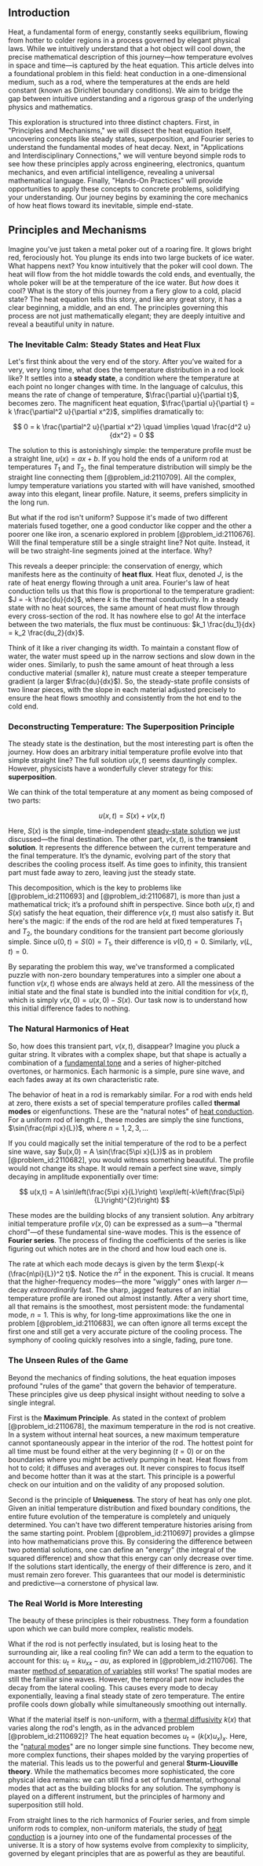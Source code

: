 ## Introduction
Heat, a fundamental form of energy, constantly seeks equilibrium, flowing from hotter to colder regions in a process governed by elegant physical laws. While we intuitively understand that a hot object will cool down, the precise mathematical description of this journey—how temperature evolves in space and time—is captured by the heat equation. This article delves into a foundational problem in this field: heat conduction in a one-dimensional medium, such as a rod, where the temperatures at the ends are held constant (known as Dirichlet boundary conditions). We aim to bridge the gap between intuitive understanding and a rigorous grasp of the underlying physics and mathematics.

This exploration is structured into three distinct chapters. First, in "Principles and Mechanisms," we will dissect the heat equation itself, uncovering concepts like steady states, superposition, and Fourier series to understand the fundamental modes of heat decay. Next, in "Applications and Interdisciplinary Connections," we will venture beyond simple rods to see how these principles apply across engineering, electronics, quantum mechanics, and even artificial intelligence, revealing a universal mathematical language. Finally, "Hands-On Practices" will provide opportunities to apply these concepts to concrete problems, solidifying your understanding. Our journey begins by examining the core mechanics of how heat flows toward its inevitable, simple end-state.

## Principles and Mechanisms

Imagine you've just taken a metal poker out of a roaring fire. It glows bright red, ferociously hot. You plunge its ends into two large buckets of ice water. What happens next? You know intuitively that the poker will cool down. The heat will flow from the hot middle towards the cold ends, and eventually, the whole poker will be at the temperature of the ice water. But *how* does it cool? What is the story of this journey from a fiery glow to a cold, placid state? The heat equation tells this story, and like any great story, it has a clear beginning, a middle, and an end. The principles governing this process are not just mathematically elegant; they are deeply intuitive and reveal a beautiful unity in nature.

### The Inevitable Calm: Steady States and Heat Flux

Let's first think about the very end of the story. After you’ve waited for a very, very long time, what does the temperature distribution in a rod look like? It settles into a **steady state**, a condition where the temperature at each point no longer changes with time. In the language of calculus, this means the rate of change of temperature, $\frac{\partial u}{\partial t}$, becomes zero. The magnificent heat equation, $\frac{\partial u}{\partial t} = k \frac{\partial^2 u}{\partial x^2}$, simplifies dramatically to:

$$
0 = k \frac{\partial^2 u}{\partial x^2} \quad \implies \quad \frac{d^2 u}{dx^2} = 0
$$

The solution to this is astonishingly simple: the temperature profile must be a straight line, $u(x) = ax + b$. If you hold the ends of a uniform rod at temperatures $T_1$ and $T_2$, the final temperature distribution will simply be the straight line connecting them [@problem_id:2110709]. All the complex, lumpy temperature variations you started with will have vanished, smoothed away into this elegant, linear profile. Nature, it seems, prefers simplicity in the long run.

But what if the rod isn't uniform? Suppose it's made of two different materials fused together, one a good conductor like copper and the other a poorer one like iron, a scenario explored in problem [@problem_id:2110676]. Will the final temperature still be a single straight line? Not quite. Instead, it will be two straight-line segments joined at the interface. Why?

This reveals a deeper principle: the conservation of energy, which manifests here as the continuity of **heat flux**. Heat flux, denoted $J$, is the rate of heat energy flowing through a unit area. Fourier's law of heat conduction tells us that this flow is proportional to the temperature gradient: $J = -k \frac{du}{dx}$, where $k$ is the thermal conductivity. In a steady state with no heat sources, the same amount of heat must flow through every cross-section of the rod. It has nowhere else to go! At the interface between the two materials, the flux must be continuous: $k_1 \frac{du_1}{dx} = k_2 \frac{du_2}{dx}$.

Think of it like a river changing its width. To maintain a constant flow of water, the water must speed up in the narrow sections and slow down in the wider ones. Similarly, to push the same amount of heat through a less conductive material (smaller $k$), nature must create a steeper temperature gradient (a larger $\frac{du}{dx}$). So, the steady-state profile consists of two linear pieces, with the slope in each material adjusted precisely to ensure the heat flows smoothly and consistently from the hot end to the cold end.

### Deconstructing Temperature: The Superposition Principle

The steady state is the destination, but the most interesting part is often the journey. How does an arbitrary initial temperature profile evolve into that simple straight line? The full solution $u(x,t)$ seems dauntingly complex. However, physicists have a wonderfully clever strategy for this: **superposition**.

We can think of the total temperature at any moment as being composed of two parts:

$$
u(x,t) = S(x) + v(x,t)
$$

Here, $S(x)$ is the simple, time-independent [steady-state solution](@article_id:275621) we just discussed—the final destination. The other part, $v(x,t)$, is the **transient solution**. It represents the difference between the current temperature and the final temperature. It’s the dynamic, evolving part of the story that describes the cooling process itself. As time goes to infinity, this transient part must fade away to zero, leaving just the steady state.

This decomposition, which is the key to problems like [@problem_id:2110693] and [@problem_id:2110687], is more than just a mathematical trick; it’s a profound shift in perspective. Since both $u(x,t)$ and $S(x)$ satisfy the heat equation, their difference $v(x,t)$ must also satisfy it. But here's the magic: if the ends of the rod are held at fixed temperatures $T_1$ and $T_2$, the boundary conditions for the transient part become gloriously simple. Since $u(0,t) = S(0) = T_1$, their difference is $v(0,t) = 0$. Similarly, $v(L,t) = 0$.

By separating the problem this way, we've transformed a complicated puzzle with non-zero boundary temperatures into a simpler one about a function $v(x,t)$ whose ends are always held at zero. All the messiness of the initial state and the final state is bundled into the initial condition for $v(x,t)$, which is simply $v(x,0) = u(x,0) - S(x)$. Our task now is to understand how this initial difference fades to nothing.

### The Natural Harmonics of Heat

So, how does this transient part, $v(x,t)$, disappear? Imagine you pluck a guitar string. It vibrates with a complex shape, but that shape is actually a combination of a [fundamental tone](@article_id:181668) and a series of higher-pitched overtones, or harmonics. Each harmonic is a simple, pure sine wave, and each fades away at its own characteristic rate.

The behavior of heat in a rod is remarkably similar. For a rod with ends held at zero, there exists a set of special temperature profiles called **thermal modes** or eigenfunctions. These are the "natural notes" of [heat conduction](@article_id:143015). For a uniform rod of length $L$, these modes are simply the sine functions, $\sin(\frac{n\pi x}{L})$, where $n=1, 2, 3, \ldots$

If you could magically set the initial temperature of the rod to be a perfect sine wave, say $u(x,0) = A \sin(\frac{5\pi x}{L})$ as in problem [@problem_id:2110682], you would witness something beautiful. The profile would not change its shape. It would remain a perfect sine wave, simply decaying in amplitude exponentially over time:

$$
u(x,t) = A \sin\left(\frac{5\pi x}{L}\right) \exp\left(-k\left(\frac{5\pi}{L}\right)^{2}t\right)
$$

These modes are the building blocks of any transient solution. Any arbitrary initial temperature profile $v(x,0)$ can be expressed as a sum—a "thermal chord"—of these fundamental sine-wave modes. This is the essence of **Fourier series**. The process of finding the coefficients of the series is like figuring out which notes are in the chord and how loud each one is.

The rate at which each mode decays is given by the term $\exp(-k (\frac{n\pi}{L})^2 t)$. Notice the $n^2$ in the exponent. This is crucial. It means that the higher-frequency modes—the more "wiggly" ones with larger $n$—decay *extraordinarily* fast. The sharp, jagged features of an initial temperature profile are ironed out almost instantly. After a very short time, all that remains is the smoothest, most persistent mode: the fundamental mode, $n=1$. This is why, for long-time approximations like the one in problem [@problem_id:2110683], we can often ignore all terms except the first one and still get a very accurate picture of the cooling process. The symphony of cooling quickly resolves into a single, fading, pure tone.

### The Unseen Rules of the Game

Beyond the mechanics of finding solutions, the heat equation imposes profound "rules of the game" that govern the behavior of temperature. These principles give us deep physical insight without needing to solve a single integral.

First is the **Maximum Principle**. As stated in the context of problem [@problem_id:2110678], the maximum temperature in the rod is not creative. In a system without internal heat sources, a new maximum temperature cannot spontaneously appear in the interior of the rod. The hottest point for all time must be found either at the very beginning ($t=0$) or on the boundaries where you might be actively pumping in heat. Heat flows from hot to cold; it diffuses and averages out. It never conspires to focus itself and become hotter than it was at the start. This principle is a powerful check on our intuition and on the validity of any proposed solution.

Second is the principle of **Uniqueness**. The story of heat has only one plot. Given an initial temperature distribution and fixed boundary conditions, the entire future evolution of the temperature is completely and uniquely determined. You can't have two different temperature histories arising from the same starting point. Problem [@problem_id:2110697] provides a glimpse into how mathematicians prove this. By considering the difference between two potential solutions, one can define an "energy" (the integral of the squared difference) and show that this energy can only decrease over time. If the solutions start identically, the energy of their difference is zero, and it must remain zero forever. This guarantees that our model is deterministic and predictive—a cornerstone of physical law.

### The Real World is More Interesting

The beauty of these principles is their robustness. They form a foundation upon which we can build more complex, realistic models.

What if the rod is not perfectly insulated, but is losing heat to the surrounding air, like a real cooling fin? We can add a term to the equation to account for this: $u_t = k u_{xx} - \alpha u$, as explored in [@problem_id:2110706]. The master [method of separation of variables](@article_id:196826) still works! The spatial modes are still the familiar sine waves. However, the temporal part now includes the decay from the lateral cooling. This causes every mode to decay exponentially, leaving a final steady state of zero temperature. The entire profile cools down globally while simultaneously smoothing out internally.

What if the material itself is non-uniform, with a [thermal diffusivity](@article_id:143843) $k(x)$ that varies along the rod's length, as in the advanced problem [@problem_id:2110692]? The heat equation becomes $u_t = (k(x) u_x)_x$. Here, the "[natural modes](@article_id:276512)" are no longer simple sine functions. They become new, more complex functions, their shapes molded by the varying properties of the material. This leads us to the powerful and general **Sturm-Liouville theory**. While the mathematics becomes more sophisticated, the core physical idea remains: we can still find a set of fundamental, orthogonal modes that act as the building blocks for any solution. The symphony is played on a different instrument, but the principles of harmony and superposition still hold.

From straight lines to the rich harmonics of Fourier series, and from simple uniform rods to complex, non-uniform materials, the study of [heat conduction](@article_id:143015) is a journey into one of the fundamental processes of the universe. It is a story of how systems evolve from complexity to simplicity, governed by elegant principles that are as powerful as they are beautiful.